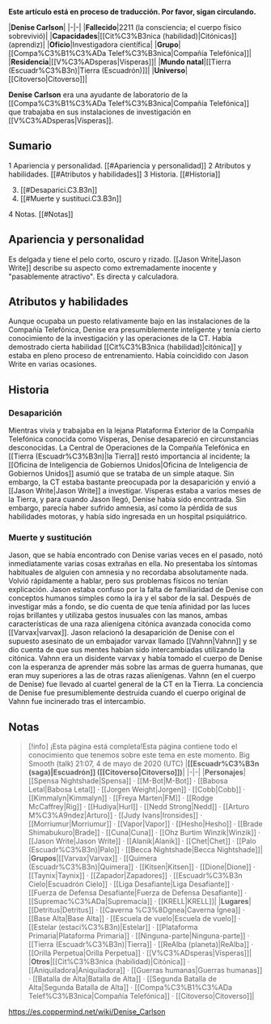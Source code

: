 **Este artículo está en proceso de traducción. Por favor, sigan circulando.**


|**Denise Carlson**|
|-|-|
|**Fallecido**|2211 (la consciencia; el cuerpo físico sobrevivió)|
|**Capacidades**|[[Cit%C3%B3nica (habilidad)\|Citónicas]] (aprendiz)|
|**Oficio**|Investigadora científica|
|**Grupo**|[[Compa%C3%B1%C3%ADa Telef%C3%B3nica\|Compañía Telefónica]]|
|**Residencia**|[[V%C3%ADsperas\|Vísperas]]|
|**Mundo natal**|[[Tierra (Escuadr%C3%B3n)\|Tierra (Escuadrón)]]|
|**Universo**|[[Citoverso\|Citoverso]]|

**Denise Carlson** era una ayudante de laboratorio de la [[Compa%C3%B1%C3%ADa Telef%C3%B3nica\|Compañía Telefónica]] que trabajaba en sus instalaciones de investigación en [[V%C3%ADsperas\|Vísperas]].

## Sumario

1 Apariencia y personalidad. [[#Apariencia y personalidad]] 
2 Atributos y habilidades. [[#Atributos y habilidades]] 
3 Historia. [[#Historia]] 

3. [[#Desaparici.C3.B3n]] 
3. [[#Muerte y sustituci.C3.B3n]] 


4 Notas. [[#Notas]] 


## Apariencia y personalidad
Es delgada y tiene el pelo corto, oscuro y rizado. [[Jason Write\|Jason Write]] describe su aspecto como extremadamente inocente y "pasablemente atractivo". Es directa y calculadora.

## Atributos y habilidades
Aunque ocupaba un puesto relativamente bajo en las instalaciones de la Compañía Telefónica, Denise era presumiblemente inteligente y tenía cierto conocimiento de la investigación y las operaciones de la CT.
Había demostrado cierta habilidad [[Cit%C3%B3nica (habilidad)\|citónica]] y estaba en pleno proceso de entrenamiento. Había coincidido con Jason Write en varias ocasiones.

## Historia
### Desaparición
Mientras vivía y trabajaba en la lejana Plataforma Exterior de la Compañía Telefónica conocida como Vísperas, Denise desapareció en circunstancias desconocidas. La Central de Operaciones de la Compañía Telefónica en [[Tierra (Escuadr%C3%B3n)\|la Tierra]] restó importancia al incidente; la [[Oficina de Inteligencia de Gobiernos Unidos\|Oficina de Inteligencia de Gobiernos Unidos]] asumió que se trataba de un simple ataque. Sin embargo, la CT estaba bastante preocupada por la desaparición y envió a [[Jason Write\|Jason Write]] a investigar. Vísperas estaba a varios meses de la Tierra, y para cuando Jason llegó, Denise había sido encontrada. Sin embargo, parecía haber sufrido amnesia, así como la pérdida de sus habilidades motoras, y había sido ingresada en un hospital psiquiátrico.

### Muerte y sustitución
Jason, que se había encontrado con Denise varias veces en el pasado, notó inmediatamente varias cosas extrañas en ella. No presentaba los síntomas habituales de alguien con amnesia y no recordaba absolutamente nada. Volvió rápidamente a hablar, pero sus problemas físicos no tenían explicación. Jason estaba confuso por la falta de familiaridad de Denise con conceptos humanos simples como la ira y el sabor de la sal. Después de investigar más a fondo, se dio cuenta de que tenía afinidad por las luces rojas brillantes y utilizaba gestos inusuales con las manos, ambas características de una raza alienígena citónica avanzada conocida como [[Varvax\|varvax]].
Jason relacionó la desaparición de Denise con el supuesto asesinato de un embajador varvax llamado [[Vahnn\|Vahnn]] y se dio cuenta de que sus mentes habían sido intercambiadas utilizando la citónica. Vahnn era un disidente varvax y había tomado el cuerpo de Denise con la esperanza de aprender más sobre las armas de guerra humanas, que eran muy superiores a las de otras razas alienígenas. Vahnn (en el cuerpo de Denise) fue llevado al cuartel general de la CT en la Tierra. La conciencia de Denise fue presumiblemente destruida cuando el cuerpo original de Vahnn fue incinerado tras el intercambio.

## Notas

> [!info] ¡Esta página está completa!Esta página contiene todo el conocimiento que tenemos sobre este tema en este momento.
Big Smooth (talk) 21:07, 4 de mayo de 2020 (UTC)
|**[[Escuadr%C3%B3n (saga)\|Escuadrón]] ([[Citoverso\|Citoverso]])**|
|-|-|
|**Personajes**|[[Spensa Nightshade\|Spensa]] · [[M-Bot\|M-Bot]] · [[Babosa Letal\|Babosa Letal]] · [[Jorgen Weight\|Jorgen]] · [[Cobb\|Cobb]] · [[Kimmalyn\|Kimmalyn]] · [[Freya Marten\|FM]] · [[Rodge McCaffrey\|Rig]] · [[Hudiya\|Hurl]] · [[Nedd Strong\|Nedd]] · [[Arturo M%C3%A9ndez\|Arturo]] · [[Judy Ivans\|Ironsides]] · [[Morriumur\|Morriumur]] · [[Vapor\|Vapor]] · [[Hesho\|Hesho]] · [[Brade Shimabukuro\|Brade]] · [[Cuna\|Cuna]] · [[Ohz Burtim Winzik\|Winzik]] · [[Jason Write\|Jason Write]] · [[Alanik\|Alanik]] · [[Chet\|Chet]] · [[Palo (Escuadr%C3%B3n)\|Palo]] · [[Becca Nightshade\|Becca Nightshade]]|
|**Grupos**|[[Varvax\|Varvax]] · [[Quimera (Escuadr%C3%B3n)\|Quimera]] · [[Kitsen\|Kitsen]] · [[Dione\|Dione]] · [[Taynix\|Taynix]] · [[Zapador\|Zapadores]] · [[Escuadr%C3%B3n Cielo\|Escuadrón Cielo]] · [[Liga Desafiante\|Liga Desafiante]] · [[Fuerza de Defensa Desafiante\|Fuerza de Defensa Desafiante]] · [[Supremac%C3%ADa\|Supremacía]] · [[KRELL\|KRELL]]|
|**Lugares**|[[Detritus\|Detritus]] · [[Caverna %C3%8Dgnea\|Caverna Ígnea]] · [[Base Alta\|Base Alta]] · [[Escuela de vuelo\|Escuela de vuelo]] · [[Estelar (estaci%C3%B3n)\|Estelar]] · [[Plataforma Primaria\|Plataforma Primaria]] · [[Ninguna-parte\|Ninguna-parte]] · [[Tierra (Escuadr%C3%B3n)\|Tierra]] · [[ReAlba (planeta)\|ReAlba]] · [[Orilla Perpetua\|Orilla Perpetua]] · [[V%C3%ADsperas\|Vísperas]]|
|**Otros**|[[Cit%C3%B3nica (habilidad)\|Citónica]] · [[Aniquiladora\|Aniquiladora]] · [[Guerras humanas\|Guerras humanas]] · [[Batalla de Alta\|Batalla de Alta]] · [[Segunda Batalla de Alta\|Segunda Batalla de Alta]] · [[Compa%C3%B1%C3%ADa Telef%C3%B3nica\|Compañía Telefónica]] · [[Citoverso\|Citoverso]]|



https://es.coppermind.net/wiki/Denise_Carlson